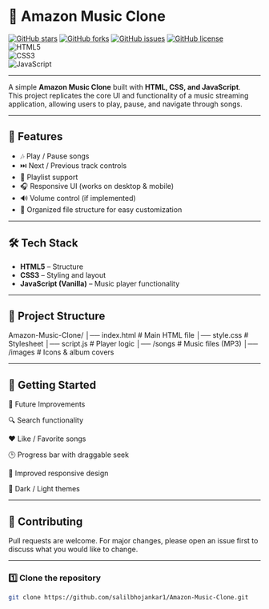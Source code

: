# 🎵 Amazon Music Clone  

[![GitHub stars](https://img.shields.io/github/stars/salilbhojankar1/Amazon-Music-Clone?style=flat&color=yellow)](https://github.com/salilbhojankar1/Amazon-Music-Clone/stargazers)
[![GitHub forks](https://img.shields.io/github/forks/salilbhojankar1/Amazon-Music-Clone?style=flat&color=orange)](https://github.com/salilbhojankar1/Amazon-Music-Clone/network/members)
[![GitHub issues](https://img.shields.io/github/issues/salilbhojankar1/Amazon-Music-Clone?style=flat&color=red)](https://github.com/salilbhojankar1/Amazon-Music-Clone/issues)
[![GitHub license](https://img.shields.io/github/license/salilbhojankar1/Amazon-Music-Clone?style=flat&color=blue)](./LICENSE)  
![HTML5](https://img.shields.io/badge/HTML5-orange?logo=html5&logoColor=white)  
![CSS3](https://img.shields.io/badge/CSS3-blue?logo=css3&logoColor=white)  
![JavaScript](https://img.shields.io/badge/JavaScript-yellow?logo=javascript&logoColor=black)

---

A simple **Amazon Music Clone** built with **HTML, CSS, and JavaScript**.  
This project replicates the core UI and functionality of a music streaming application, allowing users to play, pause, and navigate through songs.

---

## 🚀 Features
- 🎶 Play / Pause songs
- ⏭️ Next / Previous track controls
- 📃 Playlist support
- 🎧 Responsive UI (works on desktop & mobile)
- 🔊 Volume control (if implemented)
- 📂 Organized file structure for easy customization

---

## 🛠️ Tech Stack
- **HTML5** – Structure  
- **CSS3** – Styling and layout  
- **JavaScript (Vanilla)** – Music player functionality  

---

## 📂 Project Structure
Amazon-Music-Clone/
│── index.html # Main HTML file
│── style.css # Stylesheet
│── script.js # Player logic
│── /songs # Music files (MP3)
│── /images # Icons & album covers

---

## 🚀 Getting Started

📌 Future Improvements

🔍 Search functionality

❤️ Like / Favorite songs

🕒 Progress bar with draggable seek

📱 Improved responsive design

🎨 Dark / Light themes

---

## 🤝 Contributing

Pull requests are welcome. For major changes, please open an issue first to discuss what you would like to change.

---

### 1️⃣ Clone the repository
```bash
git clone https://github.com/salilbhojankar1/Amazon-Music-Clone.git



